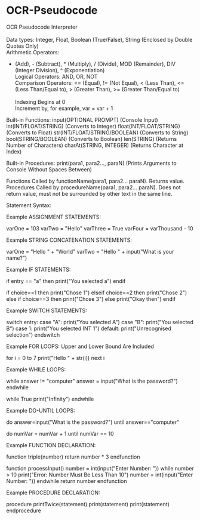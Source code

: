 # OCR-Pseudocode
OCR Pseudocode Interpreter  
<br />
Data types: Integer, Float, Boolean (True/False), String (Enclosed by Double Quotes Only)  <br />
Arithmetic Operators:  <br />
+ (Add), - (Subtract), * (Multiply), / (Divide), MOD (Remainder), DIV (Integer Division), ^ (Exponentiation) <br /> 
Logical Operators: AND, OR, NOT  <br />
Comparison Operators: == (Equal), != (Not Equal), < (Less Than), <= (Less Than/Equal to), > (Greater Than), >= (Greater Than/Equal to)  <br />
  <br />
Indexing Begins at 0  
Increment by, for example, var = var + 1  
  
Built-in Functions: 
input(OPTIONAL PROMPT)              (Console Input)
int(INT/FLOAT/STRING)               (Converts to Integer)
float(INT/FLOAT/STRING)             (Converts to Float)
str(INT/FLOAT/STRING/BOOLEAN)       (Converts to String)
bool(STRING/BOOLEAN)                (Converts to Boolean)
len(STRING)                         (Returns Number of Characters)
charAt(STRING, INTEGER)             (Returns Character at Index)

Built-in Procedures:
print(para1, para2..., paraN)       (Prints Arguments to Console Without Spaces Between)

Functions Called by functionName(para1, para2... paraN). Returns value.
Procedures Called by procedureName(para1, para2... paraN). Does not return value, must not be surrounded by other text in the same line.

Statement Syntax:

Example ASSIGNMENT STATEMENTS:

varOne = 103
varTwo = "Hello"
varThree = True
varFour = varThousand - 10

Example STRING CONCATENATION STATEMENTS:

varOne = "Hello " + "World"
varTwo = "Hello " + input("What is your name?")

Example IF STATEMENTS:

if entry == "a" then
  print("You selected a")
endif

if choice==1 then 
  print("Chose 1")
elseif choice==2 then
  print("Chose 2")
else if choice==3 then
  print("Chose 3")
else
  print("Okay then")
endif

Example SWITCH STATEMENTS:

switch entry:
  case "A":
    print("You selected A")
  case "B":
    print("You selected B")
  case 1:
    print("You selected INT 1")
  default:
    print("Unrecognised selection")
endswitch

Example FOR LOOPS: Upper and Lower Bound Are Included

for i = 0 to 7
  print("Hello " + str(i))
next i

Example WHILE LOOPS:

while answer != "computer"
  answer = input("What is the password?")
endwhile

while True
  print("Infinity")
endwhile

Example DO-UNTIL LOOPS:

do
  answer=input("What is the password?")
until answer=="computer"

do
  numVar = numVar + 1
until numVar == 10

Example FUNCTION DECLARATION:

function triple(number)
  return number * 3
endfunction

function processInput()
  number = int(input("Enter Number: "))
  while number > 10
    print("Error: Number Must Be Less Than 10")
    number = int(input("Enter Number: "))
  endwhile
  return number
endfunction

Example PROCEDURE DECLARATION:

procedure printTwice(statement)
  print(statement)
  print(statement)
endprocedure

